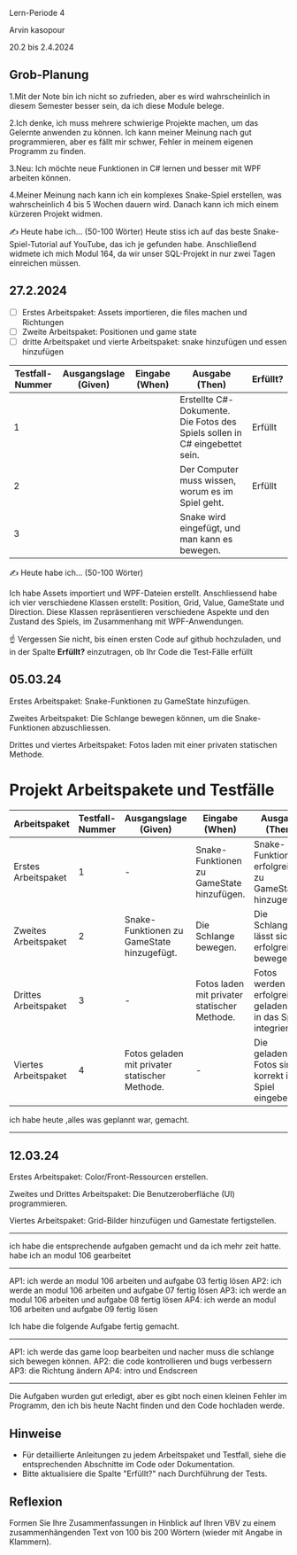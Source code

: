 Lern-Periode 4

Arvin kasopour

20.2 bis 2.4.2024

## Grob-Planung

1.Mit der Note bin ich nicht so zufrieden, aber es wird wahrscheinlich in diesem Semester besser sein, da ich diese Module belege.

2.Ich denke, ich muss mehrere schwierige Projekte machen, um das Gelernte anwenden zu können. Ich kann meiner Meinung nach gut programmieren, aber es fällt mir schwer, Fehler in meinem eigenen Programm zu finden.

3.Neu: Ich möchte neue Funktionen in C# lernen und besser mit WPF arbeiten können.

4.Meiner Meinung nach kann ich ein komplexes Snake-Spiel erstellen, was wahrscheinlich 4 bis 5 Wochen dauern wird. Danach kann ich mich einem kürzeren Projekt widmen.

✍️ Heute habe ich... (50-100 Wörter)
Heute stiss ich auf das beste Snake-Spiel-Tutorial auf YouTube, das ich je gefunden habe. Anschließend widmete ich mich Modul 164, da wir unser SQL-Projekt in nur zwei Tagen einreichen müssen.
## 27.2.2024

- [ ] Erstes Arbeitspaket: Assets importieren, die files machen und Richtungen
- [ ] Zweite Arbeitspaket: Positionen und game state
- [ ] dritte Arbeitspaket und vierte Arbeitspaket: snake hinzufügen und essen hinzufügen

| Testfall-Nummer | Ausgangslage (Given) | Eingabe (When) | Ausgabe (Then) | Erfüllt? |
| --------------- | -------------------- | -------------- | -------------- | -------- |
| 1               |                      |                |  Erstellte C#-Dokumente. Die Fotos des Spiels sollen in C# eingebettet sein.               |   Erfüllt      |
| 2             |                      |                |    Der Computer muss wissen, worum es im Spiel geht.        | Erfüllt         |
| 3               |                      |                | Snake wird eingefügt, und man kann es bewegen.            |          |

✍️ Heute habe ich... (50-100 Wörter)

Ich habe Assets importiert und WPF-Dateien erstellt. Anschliessend habe ich vier verschiedene Klassen erstellt: Position, Grid, Value, GameState und Direction. Diese Klassen repräsentieren verschiedene Aspekte und den Zustand des Spiels, im Zusammenhang mit WPF-Anwendungen.

☝️ Vergessen Sie nicht, bis einen ersten Code auf github hochzuladen, und in der Spalte **Erfüllt?** einzutragen, ob Ihr Code die Test-Fälle erfüllt

## 05.03.24
Erstes Arbeitspaket: Snake-Funktionen zu GameState hinzufügen.

Zweites Arbeitspaket: Die Schlange bewegen können, um die Snake-Funktionen abzuschliessen.

Drittes und viertes Arbeitspaket: Fotos laden mit einer privaten statischen Methode.

# Projekt Arbeitspakete und Testfälle

| Arbeitspaket         | Testfall-Nummer | Ausgangslage (Given)                                 | Eingabe (When)                                       | Ausgabe (Then)                                                           | Erfüllt?  |
| -------------------- | --------------- | ----------------------------------------------------- | ----------------------------------------------------- | ------------------------------------------------------------------------ | --------- |
| Erstes Arbeitspaket  | 1               | -                                                     | Snake-Funktionen zu GameState hinzufügen.            | Snake-Funktionen erfolgreich zu GameState hinzugefügt.                   | ja        |
| Zweites Arbeitspaket | 2               | Snake-Funktionen zu GameState hinzugefügt.            | Die Schlange bewegen.                                | Die Schlange lässt sich erfolgreich bewegen.                            | ja        |
| Drittes Arbeitspaket | 3               | -                                                     | Fotos laden mit privater statischer Methode.        | Fotos werden erfolgreich geladen und in das Spiel integriert.           | ja      |
| Viertes Arbeitspaket | 4               | Fotos geladen mit privater statischer Methode.        | -                                                   | Die geladenen Fotos sind korrekt im Spiel eingebettet.                  | ja         |

ich habe heute ,alles was geplannt war, gemacht.

---

## 12.03.24

Erstes Arbeitspaket: Color/Front-Ressourcen erstellen.

Zweites und Drittes Arbeitspaket: Die Benutzeroberfläche (UI) programmieren.

Viertes Arbeitspaket: Grid-Bilder hinzufügen und Gamestate fertigstellen.

---
ich habe die entsprechende aufgaben gemacht und da ich mehr zeit hatte. habe ich an modul 106 gearbeitet

---
AP1: ich werde an modul 106 arbeiten und aufgabe 03 fertig lösen
AP2: ich werde an modul 106 arbeiten und aufgabe 07 fertig lösen
AP3: ich werde an modul 106 arbeiten und aufgabe 08 fertig lösen
AP4: ich werde an modul 106 arbeiten und aufgabe 09 fertig lösen

Ich habe die folgende Aufgabe fertig gemacht.

---
AP1: ich werde das game loop bearbeiten und nacher muss die schlange sich bewegen können.
AP2: die code kontrollieren und bugs verbessern
AP3: die Richtung ändern
AP4: intro und Endscreen 


---

Die Aufgaben wurden gut erledigt, aber es gibt noch einen kleinen Fehler im Programm, den ich bis heute Nacht finden und den Code hochladen werde.

## Hinweise
- Für detaillierte Anleitungen zu jedem Arbeitspaket und Testfall, siehe die entsprechenden Abschnitte im Code oder Dokumentation.
- Bitte aktualisiere die Spalte "Erfüllt?" nach Durchführung der Tests.


## Reflexion

Formen Sie Ihre Zusammenfassungen in Hinblick auf Ihren VBV zu einem zusammenhängenden Text von 100 bis 200 Wörtern (wieder mit Angabe in Klammern).


